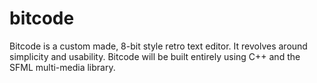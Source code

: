 # bitcode
Bitcode is a custom made, 8-bit style retro text editor. It revolves around simplicity and usability. Bitcode will be built entirely using C++ and the SFML multi-media library.
